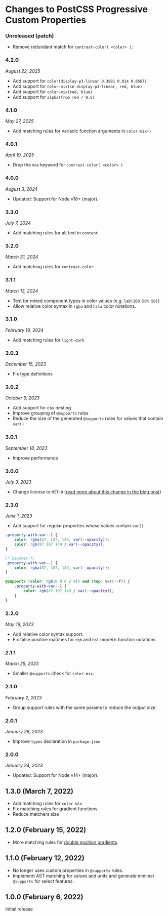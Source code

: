 # Changes to PostCSS Progressive Custom Properties

### Unreleased (patch)

- Remove redundant match for `contrast-color( <color> )`;

### 4.2.0

_August 22, 2025_

- Add support for `color(display-p3-linear 0.3081 0.014 0.0567)`
- Add support for `color-mix(in display-p3-linear, red, blue)`
- Add support for `color-mix(red, blue)`
- Add support for `alpha(from red / 0.5)`

### 4.1.0

_May 27, 2025_

- Add matching rules for variadic function arguments in `color-mix()`

### 4.0.1

_April 19, 2025_

- Drop the `max` keyword for `contrast-color( <color> )`

### 4.0.0

_August 3, 2024_

- Updated: Support for Node v18+ (major).

### 3.3.0

_July 7, 2024_

- Add matching rules for alt text in `content`

### 3.2.0

_March 31, 2024_

- Add matching rules for `contrast-color`

### 3.1.1

_March 13, 2024_

- Test for mixed component types in color values (e.g. `lab(100 50% 50)`)
- Allow relative color syntax in `rgba` and `hsla` color notations.

### 3.1.0

_February 19, 2024_

- Add matching rules for `light-dark`

### 3.0.3

_December 15, 2023_

- Fix type definitions

### 3.0.2

_October 9, 2023_

- Add support for css nesting
- Improve grouping of `@supports` rules
- Reduce the size of the generated `@supports` rules for values that contain `var()`

### 3.0.1

_September 18, 2023_

- Improve performance

### 3.0.0

_July 3, 2023_

- Change license to `MIT-0` ([read more about this change in the blog post](https://preset-env.cssdb.org/blog/license-change/))

### 2.3.0

_June 1, 2023_

- Add support for regular properties whose values contain `var()`

```css
.property-with-var--1 {
	color: rgba(87, 107, 149, var(--opacity));
	color: rgb(87 107 149 / var(--opacity));
}

/* becomes */
.property-with-var--1 {
	color: rgba(87, 107, 149, var(--opacity));
}

@supports (color: rgb(0 0 0 / 0)) and (top: var(--f)) {
	.property-with-var--1 {
		color: rgb(87 107 149 / var(--opacity));
	}
}
```

### 2.2.0

_May 19, 2023_

- Add relative color syntax support.
- Fix false positive matches for `rgb` and `hsl` modern function notations.

### 2.1.1

_March 25, 2023_

- Smaller `@supports` check for `color-mix`.

### 2.1.0

_February 2, 2023_

- Group support rules with the same params to reduce the output size.

### 2.0.1

_January 28, 2023_

- Improve `types` declaration in `package.json`

### 2.0.0

_January 24, 2023_

- Updated: Support for Node v14+ (major).

## 1.3.0 (March 7, 2022)

- Add matching rules for `color-mix`
- Fix matching rules for gradient functions
- Reduce matchers size

## 1.2.0 (February 15, 2022)

- More matching rules for [double position gradients](https://github.com/csstools/postcss-plugins/tree/main/plugins/postcss-double-position-gradients#readme).

## 1.1.0 (February 12, 2022)

- No longer uses custom properties in `@supports` rules.
- Implement AST matching for values and units and generate minimal `@supports` for select features.

## 1.0.0 (February 6, 2022)

Initial release
